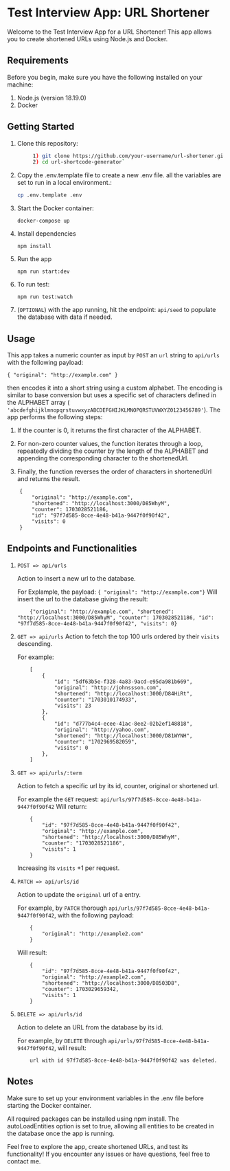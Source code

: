 # Test Interview App: URL Shortener

Welcome to the Test Interview App for a URL Shortener! This app allows you to create shortened URLs using Node.js and Docker.

## Requirements

Before you begin, make sure you have the following installed on your machine:

1. Node.js (version 18.19.0)
2. Docker

## Getting Started

1. Clone this repository:

   ```bash
        1) git clone https://github.com/your-username/url-shortener.git
        2) cd url-shortcode-generator`
    ``````
2. Copy the .env.template file to create a new .env file. all the variables are set to run in a local environment.:


    ```bash
    cp .env.template .env

3. Start the Docker container:

    ```docker-compose up```

4. Install dependencies

    ```npm install```

5. Run the app

    ```npm run start:dev```

6. To run test:

    ```npm run test:watch```

7. (`OPTIONAL`) with the app running, hit the endpoint: `api/seed` to populate the database with data if needed.

## Usage

This app takes a numeric counter as input by `POST` an `url` string to `api/urls` with the following payload:

`{
    "original": "http://example.com"
}`

then encodes it into a short string using a custom alphabet. The encoding is similar to base conversion but uses a specific set of characters defined in the ALPHABET array (` 'abcdefghijklmnopqrstuvwxyzABCDEFGHIJKLMNOPQRSTUVWXYZ0123456789'`). The app performs the following steps:

1) If the counter is 0, it returns the first character of the ALPHABET.

2) For non-zero counter values, the function iterates through a loop, repeatedly dividing the counter by the length of the ALPHABET and appending the corresponding character to the shortenedUrl.

3) Finally, the function reverses the order of characters in shortenedUrl and returns the result.

```
    {
        "original": "http://example.com",
        "shortened": "http://localhost:3000/D85WhyM",
        "counter": 1703028521186,
        "id": "97f7d585-8cce-4e48-b41a-9447f0f90f42",
        "visits": 0
    }
```
## Endpoints and Functionalities

1) `POST => api/urls`

    Action to insert a new url to the database. 

    For Explample, the payload:
    ```{ "original": "http://example.com"}```
    Will insert the url to the database giving the result:
    ```
        {"original": "http://example.com", "shortened": "http://localhost:3000/D85WhyM", "counter": 1703028521186, "id": "97f7d585-8cce-4e48-b41a-9447f0f90f42", "visits": 0}
    ```

2) `GET => api/urls`
    Action to fetch the top 100 urls ordered by their `visits` descending.

    For example:
    ```
        [
            {
                "id": "5df63b5e-f328-4a83-9acd-e95da981b669",
                "original": "http://johnssson.com",
                "shortened": "http://localhost:3000/D84HiRt",
                "counter": "1703010174933",
                "visits": 23
            },
            {
                "id": "d777b4c4-ecee-41ac-8ee2-02b2ef148818",
                "original": "http://yahoo.com",
                "shortened": "http://localhost:3000/D81WYNH",
                "counter": "1702969582059",
                "visits": 0
            },
        ]
    ```
3) `GET => api/urls/:term`

    Action to fetch a specific url by its id, counter, original or shortened url.

    For example the `GET` request:
    `` api/urls/97f7d585-8cce-4e48-b41a-9447f0f90f42 ``
    Will return:
    ```
        {
            "id": "97f7d585-8cce-4e48-b41a-9447f0f90f42",
            "original": "http://example.com",
            "shortened": "http://localhost:3000/D85WhyM",
            "counter": "1703028521186",
            "visits": 1
        }
    ```
    Increasing its `visits` +1 per request.
4) `PATCH => api/urls/id`

    Action to update the `original` url of a entry. 

    For example, by `PATCH` thorough `api/urls/97f7d585-8cce-4e48-b41a-9447f0f90f42`, with the following payload:
    ```
        {
            "original": "http://example2.com"
        }
    ```
    Will result:
    ```
        {
            "id": "97f7d585-8cce-4e48-b41a-9447f0f90f42",
            "original": "http://example2.com",
            "shortened": "http://localhost:3000/D8503D8",
            "counter": 1703029659342,
            "visits": 1
        }
    ```

5) `DELETE => api/urls/id` 

    Action to delete an URL from the database by its id.

    For example, by `DELETE` through `api/urls/97f7d585-8cce-4e48-b41a-9447f0f90f42`,  will result:

    ```
        url with id 97f7d585-8cce-4e48-b41a-9447f0f90f42 was deleted.
    ```

## Notes

Make sure to set up your environment variables in the .env file before starting the Docker container.

All required packages can be installed using npm install.
The autoLoadEntities option is set to true, allowing all entities to be created in the database once the app is running.

Feel free to explore the app, create shortened URLs, and test its functionality! If you encounter any issues or have questions, feel free to contact me.


